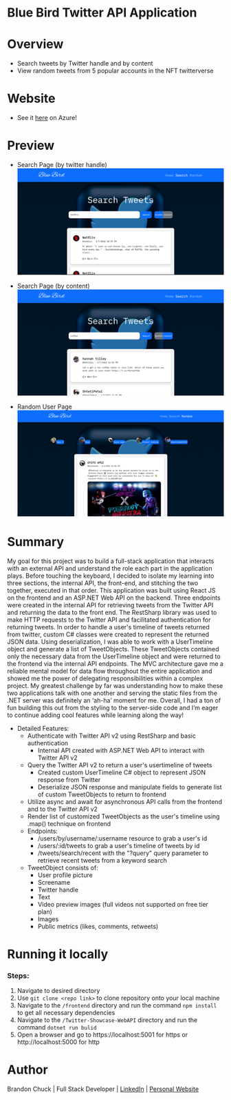 # Blue Bird Twitter API Application

# Overview

- Search tweets by Twitter handle and by content
- View random tweets from 5 popular accounts in the NFT twitterverse

# Website

- See it [here](https://bluebirdtwitterapp.azurewebsites.net/) on Azure! 

# Preview

- Search Page (by twitter handle)
![blue-bird-user-search-preview-image.png](./Twitter-Showcase-WebAPI/frontend/public/blue-bird-user-search-preview-image.png)

- Search Page (by content)
![blue-bird-content-search-preview-image.png](./Twitter-Showcase-WebAPI/frontend/public/blue-bird-content-search-preview-image.png)

- Random User Page
![blue-bird-random-search-preview-image.png](./Twitter-Showcase-WebAPI/frontend/public/blue-bird-random-search-preview-image.png)



# Summary

My goal for this project was to build a full-stack application that interacts with an external API and understand the role each part in the application plays. Before touching the keyboard, I decided to isolate my learning into three sections, the internal API, the front-end, and stitching the two together, executed in that order. This application was built using React JS on the frontend and an ASP.NET Web API on the backend. Three endpoints were created in the internal API for retrieving tweets from the Twitter API and returning the data to the front end. The RestSharp library was used to make HTTP requests to the Twitter API and facilitated authentication for returning tweets. In order to handle a user's timeline of tweets returned from twitter, custom C# classes were created to represent the returned JSON data. Using deserialization, I was able to work with a UserTimeline object and generate a list of TweetObjects. These TweetObjects contained only the necessary data from the UserTimeline object and were returned to the frontend via the internal API endpoints. The MVC architecture gave me a reliable mental model for data flow throughout the entire application and showed me the power of delegating responsibilities within a complex project. My greatest challenge by far was understanding how to make these two applications talk with one another and serving the static files from the .NET server was definitely an ‘ah-ha’ moment for me. Overall, I had a ton of fun building this out from the styling to the server-side code and I’m eager to continue adding cool features while learning along the way!

- Detailed Features:
    - Authenticate with Twitter API v2 using RestSharp and basic authentication
      - Internal API created with ASP.NET Web API to interact with Twitter API v2 
    - Query the Twitter API v2 to return a user's usertimeline of tweets
      - Created custom UserTimeline C# object to represent JSON response from Twitter
      - Deserialize JSON response and manipulate fields to generate list of custom TweetObjects to return to frontend
    - Utilize async and await for asynchronous API calls from the frontend and to the Twitter API v2 
    - Render list of customized TweetObjects as the user's timeline using .map() technique on frontend
    - Endpoints:
      - /users/by/username/:username resource to grab a user's id
      - /users/:id/tweets to grab a user's timeline of tweets by id
      - /tweets/search/recent with the "?query" query parameter to retrieve recent tweets from a keyword search
    - TweetObject consists of:
      - User profile picture
      - Screename
      - Twitter handle
      - Text
      - Video preview images (full videos not supported on free tier plan)
      - Images
      - Public metrics (likes, comments, retweets)
    

# Running it locally
### Steps:
1. Navigate to desired directory
2. Use `git clone <repo link>` to clone repository onto your local machine
3. Navigate to the `/frontend` directory and run the command `npm install` to get all necessary dependencies
4. Navigate to the `/Twitter-Showcase-WebAPI` directory and run the command `dotnet run bulid`
5. Open a browser and go to https://localhost:5001 for https or http://localhost:5000 for http 

# Author

Brandon Chuck | Full Stack Developer | [LinkedIn](https://www.linkedin.com/in/brandonchuck/) | [Personal Website](https://www.brandonchuck-dev.com)
